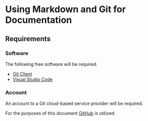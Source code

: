# Using Markdown and Git for Documentation

## Requirements

### Software

The following free software will be required.

- [Git Client](https://git-scm.com/downloads)
- [Visual Studio Code](https://code.visualstudio.com/download)

### Account

An account to a Git cloud-based service provider will be required.

For the purposes of this document [GitHub](https://github.com/) is utilized.
